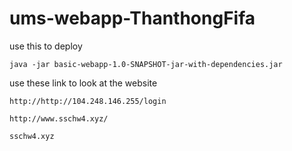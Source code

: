 # ums-webapp-ThanthongFifa

use this to deploy
```
java -jar basic-webapp-1.0-SNAPSHOT-jar-with-dependencies.jar
```
use these link to look at the website
```
http://http://104.248.146.255/login
```
```
http://www.sschw4.xyz/
```
```
sschw4.xyz
```
